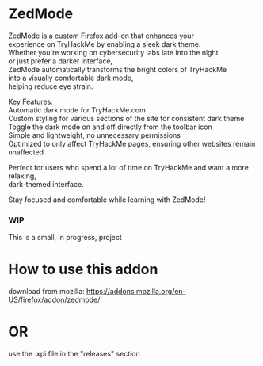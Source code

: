 # ZedMode
ZedMode is a custom Firefox add-on that enhances your  
experience on TryHackMe by enabling a sleek dark theme.  
Whether you're working on cybersecurity labs late into the night  
or just prefer a darker interface,  
ZedMode automatically transforms the bright colors of TryHackMe  
into a visually comfortable dark mode,  
helping reduce eye strain.

Key Features:  
Automatic dark mode for TryHackMe.com  
Custom styling for various sections of the site for consistent dark theme  
Toggle the dark mode on and off directly from the toolbar icon  
Simple and lightweight, no unnecessary permissions  
Optimized to only affect TryHackMe pages, ensuring other websites remain unaffected  

Perfect for users who spend a lot of time on TryHackMe and want a more relaxing,  
dark-themed interface.  

Stay focused and comfortable while learning with ZedMode!



### WIP
This is a small, in progress, project

# How to use this addon
download from mozilla:
https://addons.mozilla.org/en-US/firefox/addon/zedmode/

# OR
use the .xpi file in the "releases" section
